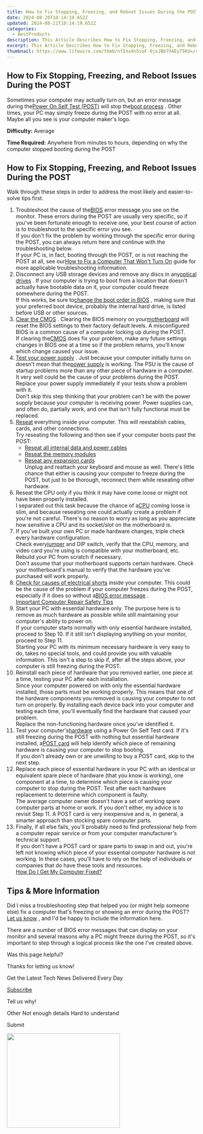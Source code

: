 ```yaml
---
title: How to Fix Stopping, Freezing, and Reboot Issues During the POST
date: 2024-08-20T10:14:19.652Z
updated: 2024-08-21T10:14:19.652Z
categories:
  - BestProducts
description: This Article Describes How to Fix Stopping, Freezing, and Reboot Issues During the POST
excerpt: This Article Describes How to Fix Stopping, Freezing, and Reboot Issues During the POST
thumbnail: https://www.lifewire.com/thmb/nfInx4n5soF-0joJBb7VAEyT5KU=/400x300/filters:no_upscale():max_bytes(150000):strip_icc():format(webp)/GettyImages-931937012-f5a5f766c91c410da637b4f203076ede.jpg
---
```


## How to Fix Stopping, Freezing, and Reboot Issues During the POST
 Sometimes your computer may actually turn on, but an error message during the[Power On Self Test (POST)](https://www.lifewire.com/what-is-post-2625953) will stop the[boot process](https://www.lifewire.com/what-does-booting-mean-2625799) . Other times, your PC may simply freeze during the POST with no error at all. Maybe all you see is your computer maker's logo.  

**Difficulty:** Average

**Time Required:** Anywhere from minutes to hours, depending on why the computer stopped booting during the POST

## How to Fix Stopping, Freezing, and Reboot Issues During the POST

 Walk through these steps in order to address the most likely and easier-to-solve tips first.

1. Troubleshoot the cause of the[BIOS](https://www.lifewire.com/bios-basic-input-output-system-2625820) error message you see on the monitor. These errors during the POST are usually very specific, so if you've been fortunate enough to receive one, your best course of action is to troubleshoot to the specific error you see.  
 If you don't fix the problem by working through the specific error during the POST, you can always return here and continue with the troubleshooting below.  
 If your PC is, in fact, booting through the POST, or is not reaching the POST at all, see our[How to Fix a Computer That Won't Turn On](https://www.lifewire.com/how-to-fix-a-computer-that-wont-turn-on-2624450) guide for more applicable troubleshooting information.
2. Disconnect any USB storage devices and remove any discs in any[optical drives](https://www.lifewire.com/what-is-an-optical-disc-drive-2618157) . If your computer is trying to boot from a location that doesn't actually have bootable data on it, your computer could freeze somewhere during the POST.  
 If this works, be sure to[change the boot order in BIOS](https://www.lifewire.com/change-the-boot-order-in-bios-2624528) , making sure that your preferred boot device, probably the internal hard drive, is listed before USB or other sources.
3. [Clear the CMOS](https://www.lifewire.com/how-to-clear-cmos-2624545) . Clearing the BIOS memory on your[motherboard](https://www.lifewire.com/motherboards-system-boards-and-mainboards-2618154) will reset the BIOS settings to their factory default levels. A misconfigured BIOS is a common cause of a computer locking up during the POST.  
 If clearing the[CMOS](https://www.lifewire.com/what-is-cmos-2625826) does fix your problem, make any future settings changes in BIOS one at a time so if the problem returns, you'll know which change caused your issue.
4. [Test your power supply](https://www.lifewire.com/how-to-test-the-power-supply-in-computer-2626129) . Just because your computer initially turns on doesn't mean that the[power supply](https://www.lifewire.com/power-supply-unit-2618158) is working. The PSU is the cause of startup problems more than any other piece of hardware in a computer. It very well could be the cause of your problems during the POST.  
 Replace your power supply immediately if your tests show a problem with it.  
 Don't skip this step thinking that your problem can't be with the power supply because your computer is receiving power. Power supplies can, and often do, partially work, and one that isn't fully functional must be replaced.
5. [Reseat](https://www.lifewire.com/what-does-reseat-mean-2625987) everything inside your computer. This will reestablish cables, cards, and other connections.  
 Try reseating the following and then see if your computer boots past the POST:  
   * [Reseat all internal data and power cables](https://www.lifewire.com/how-to-reseat-internal-data-and-power-cables-2624536)  
   * [Reseat the memory modules](https://www.lifewire.com/how-to-reseat-a-desktop-memory-module-2624537)  
   * [Reseat any expansion cards](https://www.lifewire.com/how-to-reseat-expansion-cards-2624535)  
 Unplug and reattach your keyboard and mouse as well. There's little chance that either is causing your computer to freeze during the POST, but just to be thorough, reconnect them while reseating other hardware.
6. Reseat the CPU only if you think it may have come loose or might not have been properly installed.  
 I separated out this task because the chance of a[CPU](https://www.lifewire.com/what-is-a-cpu-2618150) coming loose is slim, and because reseating one could actually create a problem if you're not careful. There's no reason to worry as long as you appreciate how sensitive a CPU and its socket/slot on the motherboard is.
7. If you've built your own PC or made hardware changes, triple check every hardware configuration.  
 Check every[jumper](https://www.lifewire.com/what-is-a-jumper-2625910) and DIP switch, verify that the CPU, memory, and video card you're using is compatible with your motherboard, etc. Rebuild your PC from scratch if necessary.  
 Don't assume that your motherboard supports certain hardware. Check your motherboard's manual to verify that the hardware you've purchased will work properly.
8. [Check for causes of electrical shorts](https://www.lifewire.com/check-for-causes-of-electrical-shorts-in-a-computer-2624531) inside your computer. This could be the cause of the problem if your computer freezes during the POST, especially if it does so without a[BIOS error message](https://www.lifewire.com/what-is-a-post-error-message-2625966) .  
[Important Computer Repair Safety Tips](https://www.lifewire.com/important-computer-repair-safety-tips-2625176)
9. Start your PC with essential hardware only. The purpose here is to remove as much hardware as possible while still maintaining your computer's ability to power on.  
 If your computer starts normally with only essential hardware installed, proceed to Step 10\. If it still isn't displaying anything on your monitor, proceed to Step 11.  
 Starting your PC with its minimum necessary hardware is very easy to do, takes no special tools, and could provide you with valuable information. This isn't a step to skip if, after all the steps above, your computer is still freezing during the POST.
10. Reinstall each piece of hardware that you removed earlier, one piece at a time, testing your PC after each installation.  
 Since your computer powered on with only the essential hardware installed, those parts must be working properly. This means that one of the hardware components you removed is causing your computer to not turn on properly. By installing each device back into your computer and testing each time, you'll eventually find the hardware that caused your problem.  
 Replace the non-functioning hardware once you've identified it.
11. Test your computer's[hardware](https://www.lifewire.com/computer-hardware-2625895) using a Power On Self Test card. If it's still freezing during the POST with nothing but essential hardware installed, a[POST card](https://www.lifewire.com/post-test-card-2625964) will help identify which piece of remaining hardware is causing your computer to stop booting.  
 If you don't already own or are unwilling to buy a POST card, skip to the next step.
12. Replace each piece of essential hardware in your PC with an identical or equivalent spare piece of hardware (that you know is working), one component at a time, to determine which piece is causing your computer to stop during the POST. Test after each hardware replacement to determine which component is faulty.  
 The average computer owner doesn't have a set of working spare computer parts at home or work. If you don't either, my advice is to revisit Step 11\. A POST card is very inexpensive and is, in general, a smarter approach than stocking spare computer parts.
13. Finally, if all else fails, you'll probably need to find professional help from a computer repair service or from your computer manufacturer's technical support.  
 If you don't have a POST card or spare parts to swap in and out, you're left not knowing which piece of your essential computer hardware is not working. In these cases, you'll have to rely on the help of individuals or companies that do have these tools and resources.  
[How Do I Get My Computer Fixed?](https://www.lifewire.com/how-do-i-get-my-computer-fixed-2625167)

## Tips & More Information

 Did I miss a troubleshooting step that helped you (or might help someone else) fix a computer that's freezing or showing an error during the POST?[Let us know](https://www.lifewire.com/mailto:feedback@lifewire.com) , and I'd be happy to include the information here.

 There are a number of BIOS error messages that can display on your monitor and several reasons why a PC might freeze during the POST, so it's important to step through a logical process like the one I've created above.

Was this page helpful?

Thanks for letting us know!

 Get the Latest Tech News Delivered Every Day

[Subscribe](https://www.lifewire.com/#)

Tell us why!

 Other  Not enough details  Hard to understand

 Submit

<ins class="adsbygoogle"
     style="display:block"
     data-ad-format="autorelaxed"
     data-ad-client="ca-pub-7571918770474297"
     data-ad-slot="1223367746"></ins>



<ins class="adsbygoogle"
     style="display:block"
     data-ad-client="ca-pub-7571918770474297"
     data-ad-slot="8358498916"
     data-ad-format="auto"
     data-full-width-responsive="true"></ins>



<!-- affiliate ads begin -->
<a href="https://united.elfm.net/c/5597632/748964/4704" target="_top" id="748964"><img src="//a.impactradius-go.com/display-ad/4704-748964" border="0" alt="" width="300" height="250"/></a><img height="0" width="0" src="https://united.elfm.net/i/5597632/748964/4704" style="position:absolute;visibility:hidden;" border="0" />
<!-- affiliate ads end -->